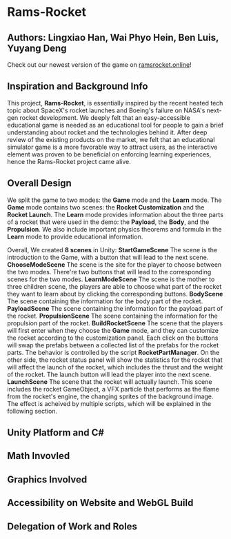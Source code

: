 # Rams-Rocket
## Authors: Lingxiao Han, Wai Phyo Hein, Ben Luis, Yuyang Deng
Check out our newest version of the game on <ins>ramsrocket.online</ins>!

## Inspiration and Background Info
This project, **Rams-Rocket**, is essentially inspired by the recent heated tech topic about SpaceX's rocket launches and Boeing's failure on NASA's next-gen rocket development. We deeply felt that an easy-accessible educational game is needed as an educational tool for people to gain a brief understanding about rocket and the technologies behind it. After deep review of the existing products on the market, we felt that an educational simulator game is a more favorable way to attract users, as the interactive element was proven to be beneficial on enforcing learning experiences, hence the Rams-Rocket project came alive. 

## Overall Design
We split the game to two modes: the **Game** mode and the **Learn** mode. The **Game** mode contains two scenes: the **Rocket Customization** and the **Rocket Launch**. The **Learn** mode provides information about the three parts of a rocket that were used in the demo: the **Payload**, the **Body**, and the **Propulsion**. We also include important physics theorems and formula in the **Learn** mode to provide educational information. 

Overall, We created **8 scenes** in Unity:
    **StartGameScene**
    The scene is the introduction to the Game, with a button that will lead to the next scene.
    **ChooseModeScene**
    The scene is the site for the player to choose between the two modes. There're two buttons that will lead to the corresponding scenes for the two modes.
    **LearnModeScene**
    The scene is the mother to three children scene, the players are able to choose what part of the rocket they want to learn about by clicking the corresponding buttons.
    **BodyScene**
    The scene containing the information for the body part of the rocket.
    **PayloadScene**
    The scene containing the information for the payload part of the rocket.
    **PropulsionScene**
    The scene containing the information for the propulsion part of the rocket.
    **BuildRocketScene**
    The scene that the players will first enter when they choose the **Game** mode, and they can customize the rocket according to the customization panel. Each click on the buttons will swap the prefabs between a collected         list of the prefabs for the rocket parts. The behavior is controlled by the script **RocketPartManager**. On the other side, the rocket status panel will show the statistics for the rocket that will affect the launch of the     rocket, which includes the thrust and the weight of the rocket. The launch button will lead the player into the next scene. 
    **LaunchScene**
    The scene that the rocket will actually launch. This scene includes the rocket GameObject, a VFX particle that performs as the flame from the rocket's engine, the changing sprites of the background image. The effect is          acheived by multiple scripts, which will be explained in the following section. 

## Unity Platform and C#

## Math Invovled

## Graphics Involved

## Accessibility on Website and WebGL Build

## Delegation of Work and Roles
